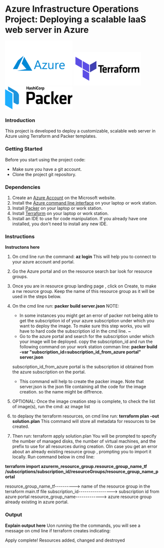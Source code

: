 # Azure Infrastructure Operations Project: Deploying a scalable IaaS web server in Azure


<img src="images/Microsoft_Azure-Logo.wine.png" width="220" >      <img src="images/Terraform-logo.png" width="220" >    <img src="images/packer_empty.png" width="220" >


### Introduction
This project is developed to deploy a customizable, scalable web server in Azure using Terraform and Packer templates.

### Getting Started
Before you start using the project code:
* Make sure you have a git account.
* Clone the project git repository. 

### Dependencies
1. Create an [Azure Account](https://portal.azure.com) on the Microsoft website. 
2. Install the [Azure command line interface](https://docs.microsoft.com/en-us/cli/azure/install-azure-cli?view=azure-cli-latest) on your laptop or work station.
3. Install [Packer](https://www.packer.io/downloads) on your laptop or work station.
4. Install [Terraform](https://www.terraform.io/downloads.html) on your laptop or work station.
5. Install an IDE to use for code manipulation. If you already have one installed, you don't need to 
   install any new IDE. 

### Instructions
**Instructons here**
1. On cmd line run the command: **az login**
   This will help you to connect to your azure account and portal. 
2. Go the Azure portal and on the resource search bar look for resource groups.
3. Once you are in resource  group landing page , click on Create, to make a nw reource group. Keep the name of this resource group as it will be used in the steps below.
4. On the cmd  line run: **packer build server.json**
   NOTE: 
   * In some instances you might get an error of packer not being able to get the subscription id of your azure subscription under which you want to deploy the image. To make sure this step works, you will have to hard code the subscription id in the cmd line. ~
   * Go to the azure portal and search for the subscription under which your image will be deployed. copy the subscription_id and  run the following command on your work station comman line: 
    **packer build  -var "subscription_id=subscription_id_from_azure portal" server.json**

    subscription_id_from_azure portal is the subscription id obtained from the azure subscription on the portal. 
   * This command will help to create the packer image. Note that server.json is the json file  containing all the code for the image creation. so  the name might be diffrence.

5. OPTIONAL: Once the image  creation step is complete, to check the list of image(s), run the cmd: az image list
6. to deplaoy the terraform resources, on cmd line run: 
  **terraform plan -out solution.plan** 
  This command will store  all metadata for resources to be created.
7. Then run: terraform apply solution.plan
  You will be prompted to specify the number of managed disks, the number of virtual machines, and the prefix to use for all resources during creation.
  OIn case you get an error about an already existing resource group , prompting you to import it locally. Run command below in cmd line:

  **terraform import azurerm_resource_group.resource_group_name_tf /subscriptions/subscription_id/resourceGroups/resource_group_name_portal**
  
  resource_group_name_tf----------> name of the resource group in the terraform main.tf file
  subscription_id-----------------> subscription id from azure portal
  resource_group_name-------------> azure resource group already existing in azure portal.


### Output
**Explain output here**
Uon running the  the  commands, you will see a message on cmd line if terraform creates indicating: 

Apply complete! Resources added, changed and destroyed
